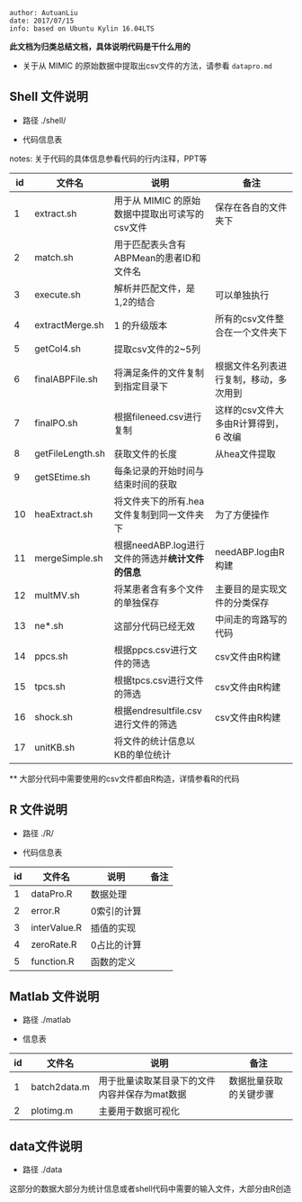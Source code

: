 ```
author: AutuanLiu
date: 2017/07/15
info: based on Ubuntu Kylin 16.04LTS
```
**此文档为归类总结文档，具体说明代码是干什么用的**

* 关于从 MIMIC 的原始数据中提取出csv文件的方法，请参看 `datapro.md`

## Shell 文件说明

* 路径 ./shell/

* 代码信息表

notes: 关于代码的具体信息参看代码的行内注释，PPT等

id | 文件名 | 说明 | 备注
--- | --- | --- | ---
1 | extract.sh |用于从 MIMIC 的原始数据中提取出可读写的csv文件 | 保存在各自的文件夹下
2 | match.sh | 用于匹配表头含有ABPMean的患者ID和文件名 | 
3 | execute.sh | 解析并匹配文件，是1,2的结合 | 可以单独执行
4 | extractMerge.sh | 1 的升级版本 | 所有的csv文件整合在一个文件夹下
5 | getCol4.sh | 提取csv文件的2~5列 |
6 | finalABPFile.sh | 将满足条件的文件复制到指定目录下 | 根据文件名列表进行复制，移动，多次用到
7 | finalPO.sh | 根据fileneed.csv进行复制 | 这样的csv文件大多由R计算得到，6 改编
8 | getFileLength.sh | 获取文件的长度 | 从hea文件提取
9 | getSEtime.sh | 每条记录的开始时间与结束时间的获取 | 
10 | heaExtract.sh | 将文件夹下的所有.hea文件复制到同一文件夹下 | 为了方便操作
11 | mergeSimple.sh | 根据needABP.log进行文件的筛选并**统计文件的信息** | needABP.log由R构建  
12 | multMV.sh | 将某患者含有多个文件的单独保存 | 主要目的是实现文件的分类保存
13 | ne*.sh | 这部分代码已经无效 | 中间走的弯路写的代码
14 | ppcs.sh | 根据ppcs.csv进行文件的筛选 | csv文件由R构建
15 | tpcs.sh | 根据tpcs.csv进行文件的筛选 | csv文件由R构建
16 | shock.sh | 根据endresultfile.csv进行文件的筛选 | csv文件由R构建
17 | unitKB.sh | 将文件的统计信息以KB的单位统计 |

** 大部分代码中需要使用的csv文件都由R构造，详情参看R的代码

## R 文件说明

* 路径 ./R/

* 代码信息表

id | 文件名 | 说明 | 备注
--- | --- | --- | ---
1 | dataPro.R | 数据处理 |
2 | error.R | 0索引的计算
3 | interValue.R | 插值的实现
4 | zeroRate.R | 0占比的计算
5 | function.R | 函数的定义

## Matlab 文件说明

* 路径 ./matlab

* 信息表

id | 文件名 | 说明 | 备注
--- | --- | --- | ---
1 | batch2data.m | 用于批量读取某目录下的文件内容并保存为mat数据 | 数据批量获取的关键步骤
2 | plotimg.m | 主要用于数据可视化 |



## data文件说明

* 路径 ./data

这部分的数据大部分为统计信息或者shell代码中需要的输入文件，大部分由R创造
